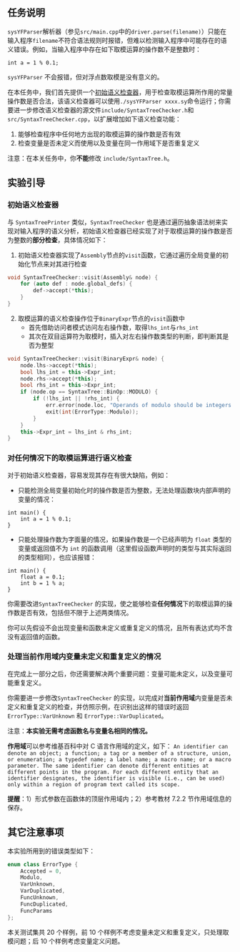 ## 任务说明
`sysYFParser`解析器（参见`src/main.cpp`中的`driver.parse(filename)`）只能在输入程序`filename`不符合语法规则时报错，但难以检测输入程序中可能存在的语义错误。例如，当输入程序中存在如下取模运算的操作数不是整数时：
```
int a = 1 % 0.1;
```
`sysYFParser` 不会报错，但对浮点数取模是没有意义的。

在本任务中，我们首先提供一个[初始语义检查器](#初始语义检查器)，用于检查取模运算所作用的常量操作数是否合法，该语义检查器可以使用`./sysYFParser xxxx.sy`命令运行；你需要进一步修改语义检查器的源文件`include/SyntaxTreeChecker.h`和`src/SyntaxTreeChecker.cpp`，以扩展增加如下语义检查功能：
1. 能够检查程序中任何地方出现的取模运算的操作数是否有效
2. 检查变量是否未定义而使用以及变量在同一作用域下是否重复定义

注意：在本关任务中，你**不能**修改 `include/SyntaxTree.h`。

## 实验引导
### 初始语义检查器

与 `SyntaxTreePrinter` 类似，`SyntaxTreeChecker` 也是通过遍历抽象语法树来实现对输入程序的语义分析，初始语义检查器已经实现了对于取模运算的操作数是否为整数的**部分检查**，具体情况如下：

1. 初始语义检查器实现了`Assembly`节点的`visit`函数，它通过遍历全局变量的初始化节点来对其进行检查

```cpp
void SyntaxTreeChecker::visit(Assembly& node) {
    for (auto def : node.global_defs) {
        def->accept(*this);
    }
}
```
2. 取模运算的语义检查操作位于`BinaryExpr`节点的`visit`函数中
	- 首先借助访问者模式访问左右操作数，取得`lhs_int`与`rhs_int`
    - 其次在双目运算符为取模时，插入对左右操作数类型的判断，即判断其是否为整型

```cpp
void SyntaxTreeChecker::visit(BinaryExpr& node) {
    node.lhs->accept(*this);
    bool lhs_int = this->Expr_int;
    node.rhs->accept(*this);
    bool rhs_int = this->Expr_int;
    if (node.op == SyntaxTree::BinOp::MODULO) {
        if (!lhs_int || !rhs_int) {
            err.error(node.loc, "Operands of modulo should be integers.");
            exit(int(ErrorType::Modulo));
        }
    }
    this->Expr_int = lhs_int & rhs_int;
}
```

### 对任何情况下的取模运算进行语义检查
对于初始语义检查器，容易发现其存在有很大缺陷，例如：
- 只能检测全局变量初始化时的操作数是否为整数，无法处理函数块内部声明的变量的情况：
```
int main() {
    int a = 1 % 0.1;
}
```
- 只能处理操作数为字面量的情况，如果操作数是一个已经声明为 `float` 类型的变量或返回值不为 `int` 的函数调用（这里假设函数声明时的类型与其实际返回的类型相同），也应该报错：
```
int main() {
    float a = 0.1;
    int b = 1 % a;
}
```
你需要改进`SyntaxTreeChecker` 的实现，使之能够检查**任何情况**下的取模运算的操作数是否有效，包括但不限于上述两类情况。

你可以先假设不会出现变量和函数未定义或重复定义的情况，且所有表达式均不含没有返回值的函数。

### 处理当前作用域内变量未定义和重复定义的情况

在完成上一部分之后，你还需要解决两个重要问题：变量可能未定义，以及变量可能重复定义。

你需要进一步修改`SyntaxTreeChecker` 的实现，以完成对**当前作用域**内变量是否未定义和重复定义的检查，并仿照示例，在识别出这样的错误时返回 `ErrorType::VarUnknown` 和 `ErrorType::VarDuplicated`。

注意：**本实验无需考虑函数名与变量名相同的情况。**

**作用域**可以参考维基百科中对 C 语言作用域的定义，如下：
`An identifier can denote an object; a function; a tag or a member of a structure, union, or enumeration; a typedef name; a label name; a macro name; or a macro parameter. The same identifier can denote different entities at different points in the program. For each different entity that an identifier designates, the identifier is visible (i.e., can be used) only within a region of program text called its scope.`

**提醒**：1）形式参数在函数体的顶层作用域内；2）参考教材 7.2.2 节作用域信息的保存。

## 其它注意事项
本实验所用到的错误类型如下：
```cpp
enum class ErrorType {
    Accepted = 0,
    Modulo,
    VarUnknown,
    VarDuplicated,
    FuncUnknown,
    FuncDuplicated,
    FuncParams
};
```

本关测试集共 20 个样例，前 10 个样例不考虑变量未定义和重复定义，只处理取模问题；后 10 个样例考虑变量定义问题。